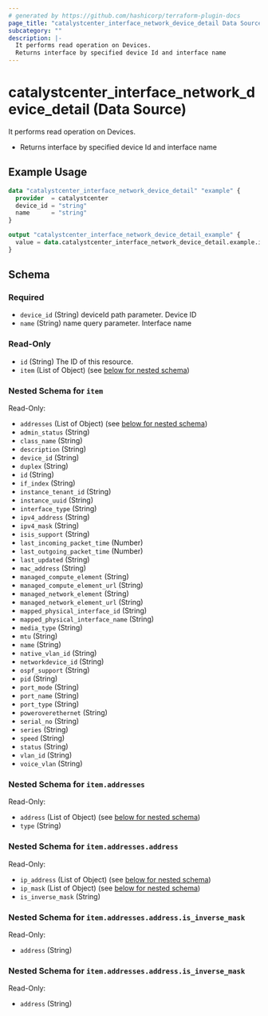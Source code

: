 ```yaml
---
# generated by https://github.com/hashicorp/terraform-plugin-docs
page_title: "catalystcenter_interface_network_device_detail Data Source - terraform-provider-catalystcenter"
subcategory: ""
description: |-
  It performs read operation on Devices.
  Returns interface by specified device Id and interface name
---
```


# catalystcenter_interface_network_device_detail (Data Source)

It performs read operation on Devices.

- Returns interface by specified device Id and interface name

## Example Usage

```terraform
data "catalystcenter_interface_network_device_detail" "example" {
  provider  = catalystcenter
  device_id = "string"
  name      = "string"
}

output "catalystcenter_interface_network_device_detail_example" {
  value = data.catalystcenter_interface_network_device_detail.example.item
}
```

<!-- schema generated by tfplugindocs -->
## Schema

### Required

- `device_id` (String) deviceId path parameter. Device ID
- `name` (String) name query parameter. Interface name

### Read-Only

- `id` (String) The ID of this resource.
- `item` (List of Object) (see [below for nested schema](#nestedatt--item))

<a id="nestedatt--item"></a>
### Nested Schema for `item`

Read-Only:

- `addresses` (List of Object) (see [below for nested schema](#nestedobjatt--item--addresses))
- `admin_status` (String)
- `class_name` (String)
- `description` (String)
- `device_id` (String)
- `duplex` (String)
- `id` (String)
- `if_index` (String)
- `instance_tenant_id` (String)
- `instance_uuid` (String)
- `interface_type` (String)
- `ipv4_address` (String)
- `ipv4_mask` (String)
- `isis_support` (String)
- `last_incoming_packet_time` (Number)
- `last_outgoing_packet_time` (Number)
- `last_updated` (String)
- `mac_address` (String)
- `managed_compute_element` (String)
- `managed_compute_element_url` (String)
- `managed_network_element` (String)
- `managed_network_element_url` (String)
- `mapped_physical_interface_id` (String)
- `mapped_physical_interface_name` (String)
- `media_type` (String)
- `mtu` (String)
- `name` (String)
- `native_vlan_id` (String)
- `networkdevice_id` (String)
- `ospf_support` (String)
- `pid` (String)
- `port_mode` (String)
- `port_name` (String)
- `port_type` (String)
- `poweroverethernet` (String)
- `serial_no` (String)
- `series` (String)
- `speed` (String)
- `status` (String)
- `vlan_id` (String)
- `voice_vlan` (String)

<a id="nestedobjatt--item--addresses"></a>
### Nested Schema for `item.addresses`

Read-Only:

- `address` (List of Object) (see [below for nested schema](#nestedobjatt--item--addresses--address))
- `type` (String)

<a id="nestedobjatt--item--addresses--address"></a>
### Nested Schema for `item.addresses.address`

Read-Only:

- `ip_address` (List of Object) (see [below for nested schema](#nestedobjatt--item--addresses--address--ip_address))
- `ip_mask` (List of Object) (see [below for nested schema](#nestedobjatt--item--addresses--address--ip_mask))
- `is_inverse_mask` (String)

<a id="nestedobjatt--item--addresses--address--ip_address"></a>
### Nested Schema for `item.addresses.address.is_inverse_mask`

Read-Only:

- `address` (String)


<a id="nestedobjatt--item--addresses--address--ip_mask"></a>
### Nested Schema for `item.addresses.address.is_inverse_mask`

Read-Only:

- `address` (String)
